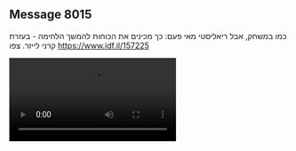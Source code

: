 ## Message 8015

כמו במשחק, אבל ריאליסטי מאי פעם:
כך מכינים את הכוחות להמשך הלחימה - בעזרת קרני לייזר. צפו
https://www.idf.il/157225⁩

![Video](8015/8015_media.mp4)
